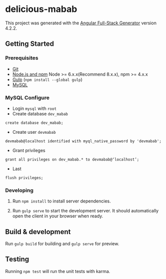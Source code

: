 # delicious-mabab

This project was generated with the [Angular Full-Stack Generator](https://github.com/DaftMonk/generator-angular-fullstack) version 4.2.2.

## Getting Started

### Prerequisites

- [Git](https://git-scm.com/)
- [Node.js and npm](nodejs.org) Node >= 6.x.x(Recommend 8.x.x), npm >= 4.x.x
- [Gulp](http://gulpjs.com/) (`npm install --global gulp`)
- [MySQL](https://dev.mysql.com/downloads/mysql/)

### MySQL Configure

- Login `mysql` with `root`
- Create database `dev_mabab`

`create database dev_mabab;`

- Create user `devmabab`

`devmabab@localhost identified with myql_native_password by 'devmabab';`
- Grant privileges

`grant all privileges on dev_mabab.* to devmabab@‘localhost’;`
- Last

`flush privileges;`

### Developing

1. Run `npm install` to install server dependencies.

2. Run `gulp serve` to start the development server. It should automatically open the client in your browser when ready.

## Build & development

Run `gulp build` for building and `gulp serve` for preview.

## Testing

Running `npm test` will run the unit tests with karma.
